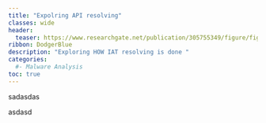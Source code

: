 ```yaml
---
title: "Expolring API resolving"
classes: wide
header:
  teaser: https://www.researchgate.net/publication/305755349/figure/fig4/AS:390261860519941@1470057087660/The-structure-of-the-Import-Address-Table-IAT.png
ribbon: DodgerBlue
description: "Exploring HOW IAT resolving is done "
categories:
  #- Malware Analysis
toc: true
---
```


sadasdas

asdasd
